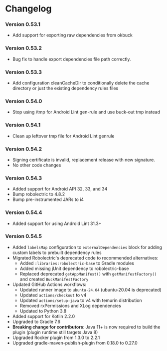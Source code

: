 # Changelog

### Version 0.53.1
* Add support for exporting raw dependencies from okbuck

### Version 0.53.2
* Bug fix to handle export dependencies file path correctly.

### Version 0.53.3
* Add configuration cleanCacheDir to conditionally delete the cache directory or just the existing dependency rules files

### Version 0.54.0
* Stop using /tmp for Android Lint gen-rule and use buck-out tmp instead

### Version 0.54.1
* Clean up leftover tmp file for Android Lint genrule

### Version 0.54.2
* Signing certificate is invalid, replacement release with new signature.
* No other code changes

### Version 0.54.3
* Added support for Android API 32, 33, and 34
* Bump robolectric to 4.8.2
* Bump pre-instrumented JARs to i4

### Version 0.54.4
* Added support for using Android Lint 31.3+

### Version 0.54.5
* Added `labelsMap` configuration to `externalDependencies` block for adding custom labels to prebuilt dependency rules
* Migrated Robolectric's deprecated code to recommended alternatives:
  - Added `:libraries:robolectric-base` to Gradle modules
  - Added missing jUnit dependency to robolectric-base
  - Replaced deprecated `getAppManifest()` with `getManifestFactory()` and created `BuckManifestFactory`
* Updated GitHub Actions workflows:
  - Updated runner image to `ubuntu-24.04` (ubuntu-20.04 is deprecated)
  - Updated `actions/checkout` to v4
  - Updated `actions/setup-java` to v4 with temurin distribution
  - Removed rxPermissions and XLog dependencies
  - Updated to Python 3.8
* Added support for Kotlin 2.2.0
* Upgraded to Gradle 7.6
* **Breaking change for contributors**: Java 11+ is now required to build the plugin (plugin runtime still targets Java 8)
* Upgraded Rocker plugin from 1.3.0 to 2.2.1
* Upgraded gradle-maven-publish-plugin from 0.18.0 to 0.27.0

